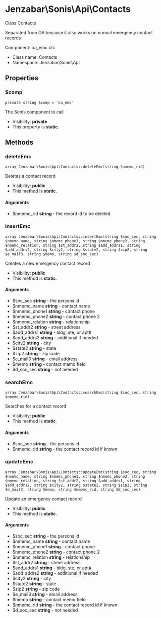 Jenzabar\Sonis\Api\Contacts
===============

Class Contacts

Separated from OA because it also works
on normal emergency contact records

Component: oa_emc.cfc


* Class name: Contacts
* Namespace: Jenzabar\Sonis\Api





Properties
----------


### $comp

    private string $comp = 'oa_emc'

The Sonis component to call



* Visibility: **private**
* This property is **static**.


Methods
-------


### deleteEmc

    array Jenzabar\Sonis\Api\Contacts::deleteEmc(string $nmemc_rid)

Deletes a contact record



* Visibility: **public**
* This method is **static**.


#### Arguments
* $nmemc_rid **string** - the record id to be deleted



### insertEmc

    array Jenzabar\Sonis\Api\Contacts::insertEmc(string $soc_sec, string $nmemc_name, string $nmemc_phone1, string $nmemc_phone2, string $nmemc_relation, string $st_addr2, string $add_addrs1, string $add_addrs2, string $city2, string $state2, string $zip2, string $e_mail3, string $memo, string $d_soc_sec)

Creates a new emergency contact record



* Visibility: **public**
* This method is **static**.


#### Arguments
* $soc_sec **string** - the persons id
* $nmemc_name **string** - contact name
* $nmemc_phone1 **string** - contact phone
* $nmemc_phone2 **string** - contact phone 2
* $nmemc_relation **string** - relationship
* $st_addr2 **string** - street address
* $add_addrs1 **string** - bldg, ste, or apt#
* $add_addrs2 **string** - additional if needed
* $city2 **string** - city
* $state2 **string** - state
* $zip2 **string** - zip code
* $e_mail3 **string** - email address
* $memo **string** - contact memo field
* $d_soc_sec **string** - not needed



### searchEmc

    array Jenzabar\Sonis\Api\Contacts::searchEmc(string $soc_sec, string $nmemc_rid)

Searches for a contact record



* Visibility: **public**
* This method is **static**.


#### Arguments
* $soc_sec **string** - the persons id
* $nmemc_rid **string** - the contact record id if known



### updateEmc

    array Jenzabar\Sonis\Api\Contacts::updateEmc(string $soc_sec, string $nmemc_name, string $nmemc_phone1, string $nmemc_phone2, string $nmemc_relation, string $st_addr2, string $add_addrs1, string $add_addrs2, string $city2, string $state2, string $zip2, string $e_mail3, string $memo, string $nmemc_rid, string $d_soc_sec)

Update an emergency contact record



* Visibility: **public**
* This method is **static**.


#### Arguments
* $soc_sec **string** - the persons id
* $nmemc_name **string** - contact name
* $nmemc_phone1 **string** - contact phone
* $nmemc_phone2 **string** - contact phone 2
* $nmemc_relation **string** - relationship
* $st_addr2 **string** - street address
* $add_addrs1 **string** - bldg, ste, or apt#
* $add_addrs2 **string** - additional if needed
* $city2 **string** - city
* $state2 **string** - state
* $zip2 **string** - zip code
* $e_mail3 **string** - email address
* $memo **string** - contact memo field
* $nmemc_rid **string** - the contact record id if known
* $d_soc_sec **string** - not needed


